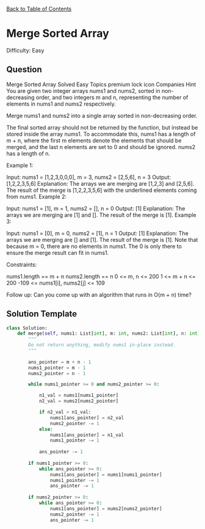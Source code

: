 [Back to Table of Contents](../README.md)

# Merge Sorted Array
Difficulty: Easy

## Question
Merge Sorted Array
Solved
Easy
Topics
premium lock icon
Companies
Hint
You are given two integer arrays nums1 and nums2, sorted in non-decreasing order, and two integers m and n, representing the number of elements in nums1 and nums2 respectively.

Merge nums1 and nums2 into a single array sorted in non-decreasing order.

The final sorted array should not be returned by the function, but instead be stored inside the array nums1. To accommodate this, nums1 has a length of m + n, where the first m elements denote the elements that should be merged, and the last n elements are set to 0 and should be ignored. nums2 has a length of n.

 

Example 1:

Input: nums1 = [1,2,3,0,0,0], m = 3, nums2 = [2,5,6], n = 3
Output: [1,2,2,3,5,6]
Explanation: The arrays we are merging are [1,2,3] and [2,5,6].
The result of the merge is [1,2,2,3,5,6] with the underlined elements coming from nums1.
Example 2:

Input: nums1 = [1], m = 1, nums2 = [], n = 0
Output: [1]
Explanation: The arrays we are merging are [1] and [].
The result of the merge is [1].
Example 3:

Input: nums1 = [0], m = 0, nums2 = [1], n = 1
Output: [1]
Explanation: The arrays we are merging are [] and [1].
The result of the merge is [1].
Note that because m = 0, there are no elements in nums1. The 0 is only there to ensure the merge result can fit in nums1.
 

Constraints:

nums1.length == m + n
nums2.length == n
0 <= m, n <= 200
1 <= m + n <= 200
-109 <= nums1[i], nums2[j] <= 109
 

Follow up: Can you come up with an algorithm that runs in O(m + n) time?

## Solution Template
```python
class Solution:
    def merge(self, nums1: List[int], m: int, nums2: List[int], n: int) -> None:
        """
        Do not return anything, modify nums1 in-place instead.
        """
        
        ans_pointer = m + n - 1
        nums1_pointer = m - 1
        nums2_pointer = n - 1

        while nums1_pointer >= 0 and nums2_pointer >= 0:

            n1_val = nums1[nums1_pointer]
            n2_val = nums2[nums2_pointer]

            if n2_val > n1_val:
                nums1[ans_pointer] = n2_val
                nums2_pointer -= 1
            else:
                nums1[ans_pointer] = n1_val
                nums1_pointer -= 1
                
            ans_pointer -= 1
        
        if nums1_pointer >= 0:
            while ans_pointer >= 0:
                nums1[ans_pointer] = nums1[nums1_pointer]
                nums1_pointer -= 1
                ans_pointer -= 1
        
        if nums2_pointer >= 0:
            while ans_pointer >= 0:
                nums1[ans_pointer] = nums2[nums2_pointer]
                nums2_pointer -= 1
                ans_pointer -= 1
```
